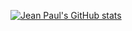 
[![Jean Paul's GitHub stats](https://github-readme-stats.vercel.app/api?username=JeanPaulSB)](https://github.com/JeanPaulSB/github-readme-stats)


<!--
**JeanPaulSB/JeanPaulSB** is a ✨ _special_ ✨ repository because its `README.md` (this file) appears on your GitHub profile.

Here are some ideas to get you started:

- 🔭 I’m currently working on ...
- 🌱 I’m currently learning ...
- 👯 I’m looking to collaborate on ...
- 🤔 I’m looking for help with ...
- 💬 Ask me about ...
- 📫 How to reach me: ...
- 😄 Pronouns: ...
- ⚡ Fun fact: ...
-->
